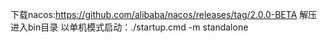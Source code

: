 下载nacos:https://github.com/alibaba/nacos/releases/tag/2.0.0-BETA
解压进入bin目录
以单机模式启动：./startup.cmd  -m standalone
